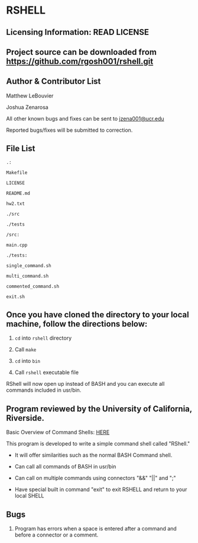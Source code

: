 RSHELL
==========

Licensing Information: READ LICENSE
---
Project source can be downloaded from https://github.com/rgosh001/rshell.git
----

Author & Contributor List
-----------
Matthew LeBouvier

Joshua Zenarosa

All other known bugs and fixes can be sent to jzena001@ucr.edu

Reported bugs/fixes will be submitted to correction.

File List
---------
```
.:

Makefile

LICENSE

README.md

hw2.txt

./src

./tests
```
```
/src:

main.cpp

```
```
./tests:

single_command.sh

multi_command.sh

commented_command.sh

exit.sh
```

Once you have cloned the directory to your local machine, follow the directions below:
--------------------------------------------------------------------------------------
1. `cd` into `rshell` directory

2. Call `make`

3. `cd` into `bin`

4. Call `rshell` executable file

RShell will now open up instead of BASH and you can execute all commands included in usr/bin.

Program reviewed by the University of California, Riverside.
------------------------------------------------------------
Basic Overview of Command Shells: [HERE](http://linuxgazette.net/111/ramankutty.html)

This program is developed to write a simple command shell called "RShell."

- It will offer similarities such as the normal BASH Command shell.

- Can call all commands of BASH in usr/bin

- Can call on multiple commands using connectors "&&" "||" and ";" 

- Have special built in command "exit" to exit RSHELL and return to your local SHELL

Bugs
---
1. Program has errors when a space is entered after a command and before a connector or a comment. 
